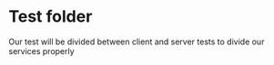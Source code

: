 # Test folder

Our test will be divided between client and server tests to divide our services properly